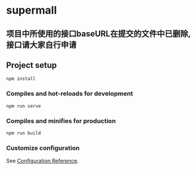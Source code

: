 # supermall
## 项目中所使用的接口baseURL在提交的文件中已删除,接口请大家自行申请

## Project setup
```
npm install
```

### Compiles and hot-reloads for development
```
npm run serve
```

### Compiles and minifies for production
```
npm run build
```

### Customize configuration
See [Configuration Reference](https://cli.vuejs.org/config/).

